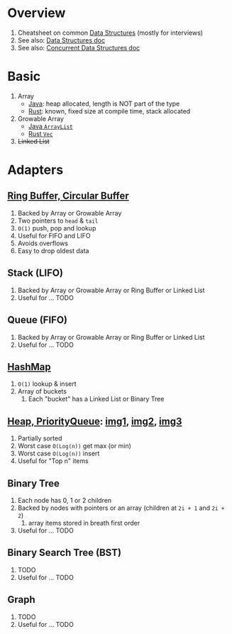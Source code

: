 # Overview
1. Cheatsheet on common [Data Structures](https://en.wikipedia.org/wiki/Abstract_data_type) (mostly for interviews)
1. See also: [Data Structures doc](./data-structures.md)
1. See also: [Concurrent Data Structures doc](./data-structures.concurrent.md)


# Basic
1. Array
    - [Java](https://docs.oracle.com/javase/specs/jls/se8/html/jls-10.html): heap allocated, length is NOT part of the type
    - [Rust](https://doc.rust-lang.org/std/primitive.array.html): known, fixed size at compile time, stack allocated
1. Growable Array
    - [Java `ArrayList`](https://docs.oracle.com/en/java/javase/22/docs/api/java.base/java/util/ArrayList.html)
    - [Rust `Vec`](https://doc.rust-lang.org/std/vec/struct.Vec.html)
1. ~~Linked List~~


# Adapters

## [Ring Buffer, Circular Buffer](https://en.wikipedia.org/wiki/Circular_buffer)
1. Backed by Array or Growable Array
1. Two pointers to `head` & `tail`
1. `O(1)` push, pop and lookup
1. Useful for FIFO and LIFO
1. Avoids overflows
1. Easy to drop oldest data


## Stack (LIFO)
1. Backed by Array or Growable Array or Ring Buffer or Linked List
1. Useful for ... TODO


## Queue (FIFO)
1. Backed by Array or Growable Array or Ring Buffer or Linked List
1. Useful for ... TODO


## [HashMap](https://en.wikipedia.org/wiki/Hash_table)
1. `O(1)` lookup & insert
1. Array of buckets
    1. Each "bucket" has a Linked List or Binary Tree


## [Heap, PriorityQueue](https://en.wikipedia.org/wiki/Heap_(data_structure)): [img1](./diagrams/heap-1.png), [img2](./diagrams/heap-2.png), [img3](./diagrams/heap-3.png)
1. Partially sorted
1. Worst case `O(Log(n))` get max (or min)
1. Worst case `O(Log(n))` insert
1. Useful for "Top n" items


## Binary Tree
1. Each node has 0, 1 or 2 children
1. Backed by nodes with pointers or an array (children at  `2i + 1` and `2i + 2`)
    1. array items stored in breath first order
1. Useful for ... TODO


## Binary Search Tree (BST)
1. TODO
1. Useful for ... TODO


## Graph
1. TODO
1. Useful for ... TODO
